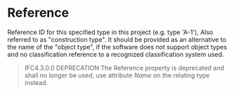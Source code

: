 Reference
=========

Reference ID for this specified type in this project (e.g. type 'A-1'), Also referred to as "construction type". It should be provided as an alternative to the name of the "object type", if the software does not support object types and no classification reference to a recognized classification system used.

> IFC4.3.0.0 DEPRECATION The Reference property is deprecated and shall no longer be used, use attribute _Name_ on the relating type instead.
